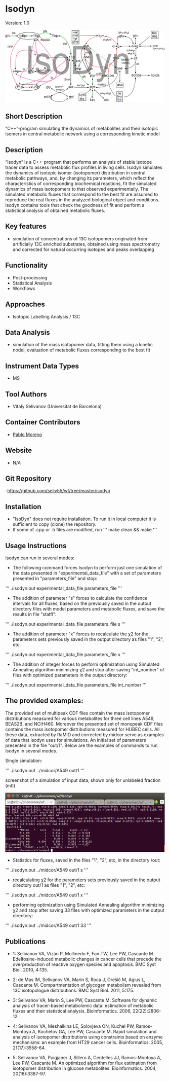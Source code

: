 # Isodyn
Version: 1.0

![Logo](text3923.png)

## Short Description

“C++”-program simulating the dynamics of metabolites and their isotopic isomers in central metabolic network using a corresponding kinetic model

## Description

“Isodyn” is a C++-program that performs an analysis of stable isotope tracer data to assess metabolic flux profiles in living cells. Isodyn simulates the dynamics of isotopic isomer (isotopomer) distribution in central metabolic pathways, and, by changing its parameters, which reflect the characteristics of corresponding biochemical reactions, fit the simulated dynamics of mass isotopomers to that observed experimentally. The simulated metabolic fluxes that correspond to the best fit are assumed to reproduce the real fluxes in the analyzed biological object and conditions. Isodyn contains tools that check the goodness of fit and perform a statistical analysis of obtained metabolic fluxes.

## Key features

- simulation of concentrations of 13C isotopomers originated from artificially 13C enriched substrates, obtained using mass spectrometry and corrected for natural occurring isotopes and peaks overlapping

## Functionality

- Post-processing
- Statistical Analysis
- Workflows

## Approaches

- Isotopic Labelling Analysis / 13C
    
## Data Analysis

- simulation of the mass isotopomer data, fitting them using a kinetic nodel, evaluation of metabolic fluxes corresponding to the best fit

## Instrument Data Types

- MS

## Tool Authors

- Vitaly Selivanov (Universitat de Barcelona)

## Container Contributors

- [Pablo Moreno](EBI)

## Website

- N/A

## Git Repository

-https://github.com/seliv55/wf/tree/master/isodyn

## Installation

- "IsoDyn" does not require installation. To run it in local computer it is sufficient to copy (clone) the repository. 
- If some of .cpp or .h files are modified, run ''' make clean && make '''

## Usage Instructions

Isodyn can run in several modes:

- The following command forces Isodyn to perform just one simulation of the data presented in "experimental_data_file" with a set of parameters presented in "parameters_file" and stop:
 
 '''  ./isodyn.out experimental_data_file parameters_file '''

- The addition of parameter "s" forces to calculate the confidence intervals for all fluxes, based on the previously saved in the output directory files with model parameters and metabolic fluxes, and save the results in file "statfl":
 
 '''  ./isodyn.out experimental_data_file parameters_file s '''

- The addition of parameter "x" forces to recalculate the χ2 for the parameters sets previously saved in the output directory as files "1", "2", etc:
 
 '''  ./isodyn.out experimental_data_file parameters_file x '''

- The addition of integer forces to perform optimization using Simulated Annealing algorithm minimizing χ2 and stop after saving "int_number" of files with optimized parameters in the output directory:
 
 '''  ./isodyn.out experimental_data_file parameters_file int_number '''


 
## The provided examples:
 
The provided set of multipeak CDF files contain the mass isotopomer distributions measured for various metabolites for three cell lines A549, BEAS2B, and NCIH460. Moreover the presented set of monopeak CDF files contains the mass isotopomer distributions measured for HUBEC cells. All these data, extracted by RaMID and corrected by midcor serve as examples of data that Isodyn uses for simulations. An initial set of parameters presented in the file "out/1". Below are the examples of commands to run Isodyn in several modes.

Single simulation:

 ''' ./isodyn.out ../midcor/A549 out/1 '''

screenshot of a simulation of input data, shown only for unlabeled fraction (m0)

![screenshot](Screenshot.png)

 
- Statistics for fluxes, saved in the files  "1", "2", etc, in the directory /out:

 '''  ./isodyn.out ../midcor/A549 out/1 s '''
 
- recalculating χ2 for the parameters sets previously saved in the output directory out/1 as files "1", "2", etc:
 
 '''  ./isodyn.out  ../midcor/A549 out/1 x '''

- performing optimization using Simulated Annealing algorithm minimizing χ2 and stop after saving 33 files with optimized parameters in the output directory:
 
 '''  ./isodyn.out  ../midcor/A549 out/1 33 '''

## Publications

- 1: Selivanov VA, Vizán P, Mollinedo F, Fan TW, Lee PW, Cascante M.
Edelfosine-induced metabolic changes in cancer cells that precede the
overproduction of reactive oxygen species and apoptosis. BMC Syst Biol. 2010, 4:135.

- 2: de Mas IM, Selivanov VA, Marin S, Roca J, Orešič M, Agius L, Cascante M.
Compartmentation of glycogen metabolism revealed from 13C isotopologue
distributions. BMC Syst Biol. 2011, 5:175.

- 3: Selivanov VA, Marin S, Lee PW, Cascante M. Software for dynamic analysis of
tracer-based metabolomic data: estimation of metabolic fluxes and their
statistical analysis. Bioinformatics. 2006, 22(22):2806-12.

- 4: Selivanov VA, Meshalkina LE, Solovjeva ON, Kuchel PW, Ramos-Montoya A,
Kochetov GA, Lee PW, Cascante M. Rapid simulation and analysis of isotopomer
distributions using constraints based on enzyme mechanisms: an example from HT29 
cancer cells. Bioinformatics. 2005, 21(17):3558-64.

- 5: Selivanov VA, Puigjaner J, Sillero A, Centelles JJ, Ramos-Montoya A, Lee PW,
Cascante M. An optimized algorithm for flux estimation from isotopomer
distribution in glucose metabolites. Bioinformatics. 2004, 20(18):3387-97. 


